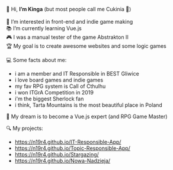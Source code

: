 👋 Hi, <b>I’m Kinga</b> (but most people call me Cukinia 🥒)
</br>
</br> 👀 I’m interested in front-end and indie game making
</br> 📚 I’m currently learning Vue.js
</br> 🎮 I was a manual tester of the game Abstrakton II
</br> 🏆 My goal is to create awesome websites and some logic games
 
💻 Some facts about me:
- i am a member and IT Responsible in BEST Gliwice
- i love board games and indie games
-  my fav RPG system is Call of Cthulhu
- i won ITGrA Competition in 2019
- i'm the biggest Sherlock fan
- i think, Tarta Mountains is the most beautiful place in Poland

💭 My dream is to become a Vue.js expert (and RPG Game Master)

🔍 My projects:
- https://n19r4.github.io/IT-Responsible-App/
- https://n19r4.github.io/Topic-Responsible-App/
- https://n19r4.github.io/Stargazing/
- https://n19r4.github.io/Nowa-Nadzieja/

<!---
N19r4/N19r4 is a ✨ special ✨ repository because its `README.md` (this file) appears on your GitHub profile.
You can click the Preview link to take a look at your changes.
--->
